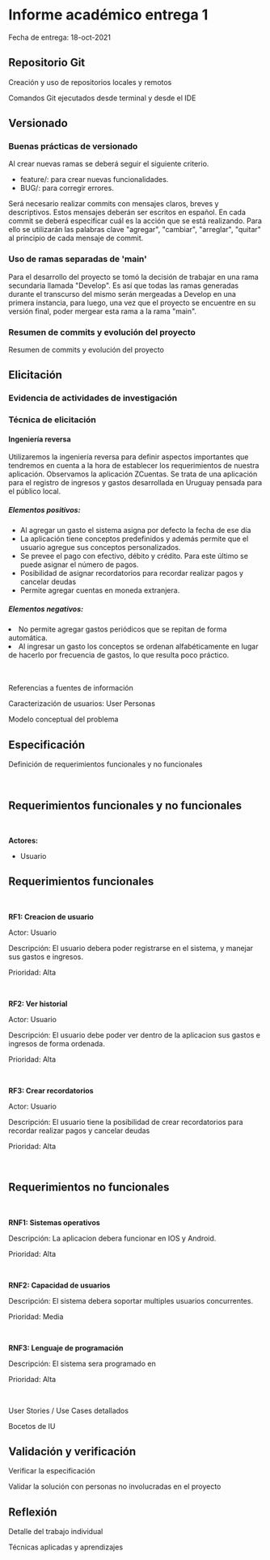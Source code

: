 # Informe académico entrega 1
Fecha de entrega: 18-oct-2021

## Repositorio Git

Creación y uso de repositorios locales y remotos

Comandos Git ejecutados desde terminal y desde el IDE

## Versionado

### Buenas prácticas de versionado

Al crear nuevas ramas se deberá seguir el siguiente criterio. 

 <ul><li>feature/<nombre>: para crear nuevas funcionalidades.</li><li>BUG/<nombre>: para corregir errores.</li></ul>

Será necesario realizar commits con mensajes claros, breves y descriptivos. Estos mensajes deberán ser escritos en español. En cada commit se deberá especificar cuál es la acción que se está realizando. Para ello se utilizarán las palabras clave "agregar", "cambiar", "arreglar", "quitar" al principio de cada mensaje de commit.

### Uso de ramas separadas de 'main'

Para el desarrollo del proyecto se tomó la decisión de trabajar en una rama secundaria llamada "Develop". Es así que todas las ramas generadas durante el transcurso del mismo serán mergeadas a Develop en una primera instancia, para luego, una vez que el proyecto se encuentre en su versión final, poder mergear esta rama a la rama "main".

### Resumen de commits y evolución del proyecto

Resumen de commits y evolución del proyecto

## Elicitación

### Evidencia de actividades de investigación

### Técnica de elicitación
#### Ingeniería reversa

Utilizaremos la ingeniería reversa para definir aspectos importantes que tendremos en cuenta a la hora de establecer los requerimientos de nuestra aplicación. Observamos la aplicación ZCuentas. Se trata de una aplicación para el registro de ingresos y gastos desarrollada en Uruguay pensada para el público local.

##### Elementos positivos:
<ul><li>Al agregar un gasto el sistema asigna por defecto la fecha de ese día <li>La aplicación tiene conceptos predefinidos y además permite que el usuario agregue sus conceptos personalizados.<li>Se prevee el pago con efectivo, débito y crédito. Para este último se puede asignar el número de pagos.<li>Posibilidad de asignar recordatorios para recordar realizar pagos y cancelar deudas<li>Permite agregar cuentas en moneda extranjera.</ul>
	
##### Elementos negativos:

<li>No permite agregar gastos periódicos que se repitan de forma automática.
<li>Al ingresar un gasto los conceptos se ordenan alfabéticamente en lugar de hacerlo por frecuencia de gastos, lo que resulta poco práctico.</li>

<br>
<br>


Referencias a fuentes de información

Caracterización de usuarios: User Personas

Modelo conceptual del problema

## Especificación

Definición de requerimientos funcionales y no funcionales

<br>


## Requerimientos funcionales y no funcionales

<br>

**Actores:**

* Usuario



## Requerimientos funcionales

<br>

**RF1: Creacion de usuario**

Actor: Usuario

Descripción: El usuario debera poder registrarse en el sistema, y manejar sus gastos e ingresos.

Prioridad: Alta

<br>

**RF2: Ver historial**

Actor: Usuario

Descripción: El usuario debe poder ver dentro de la aplicacion sus gastos e ingresos de forma ordenada.

Prioridad: Alta

<br>

**RF3: Crear recordatorios**

Actor: Usuario

Descripción: El usuario tiene la posibilidad de crear recordatorios para recordar realizar pagos y cancelar deudas

Prioridad: Alta

<br>

## Requerimientos no funcionales

<br>


**RNF1: Sistemas operativos**

Descripción: La aplicacion debera funcionar en IOS y Android.

Prioridad: Alta

<br>

**RNF2: Capacidad de usuarios**

Descripción: El sistema debera soportar multiples usuarios concurrentes.

Prioridad: Media

<br>

**RNF3: Lenguaje de programación**

Descripción: El sistema sera programado en 

Prioridad: Alta

<br>

User Stories / Use Cases detallados

Bocetos de IU

## Validación y verificación

Verificar la especificación

Validar la solución con personas no involucradas en el proyecto

## Reflexión

Detalle del trabajo individual

Técnicas aplicadas y aprendizajes




